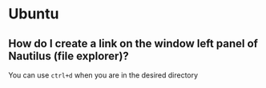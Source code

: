 # Ubuntu #

## How do I create a link on the window left panel of Nautilus (file explorer)? ##

You can use  `ctrl+d` when you are in the desired directory
